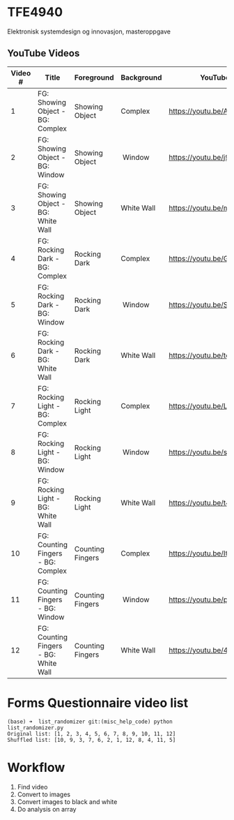 # TFE4940
Elektronisk systemdesign og innovasjon, masteroppgave


## YouTube Videos

| Video # | Title                                  | Foreground       | Background | YouTube URL                  |
|---------|----------------------------------------|------------------|------------|------------------------------|
| 1       | FG: Showing Object - BG: Complex       | Showing Object   | Complex    | https://youtu.be/A6eBLW0Wioo |
| 2       | FG: Showing Object - BG: Window        | Showing Object   | Window     | https://youtu.be/j9HAYcmaHfo |
| 3       | FG: Showing Object - BG: White Wall    | Showing Object   | White Wall | https://youtu.be/midiWH7B3Q4 |
| 4       | FG: Rocking Dark - BG: Complex         | Rocking Dark     | Complex    | https://youtu.be/Gp4jLwgwWYM |
| 5       | FG: Rocking Dark - BG: Window          | Rocking Dark     | Window     | https://youtu.be/SxBDid4gl3A |
| 6       | FG: Rocking Dark - BG: White Wall      | Rocking Dark     | White Wall | https://youtu.be/toRZK4Zd2zE |
| 7       | FG: Rocking Light - BG: Complex        | Rocking Light    | Complex    | https://youtu.be/LYOD-Ayv-VI |
| 8       | FG: Rocking Light - BG: Window         | Rocking Light    | Window     | https://youtu.be/sbgo45c3nfE |
| 9       | FG: Rocking Light - BG: White Wall     | Rocking Light    | White Wall | https://youtu.be/t4AtEq01mF8 |
| 10      | FG: Counting Fingers - BG: Complex     | Counting Fingers | Complex    | https://youtu.be/ItD8V6YHuoE |
| 11      | FG: Counting Fingers - BG: Window      | Counting Fingers | Window     | https://youtu.be/p_YCR-OCmQo |
| 12      | FG: Counting Fingers - BG: White Wall  | Counting Fingers | White Wall | https://youtu.be/4C0TVFPapGU |


# Forms Questionnaire video list
```
(base) ➜  list_randomizer git:(misc_help_code) python list_randomizer.py
Original list: [1, 2, 3, 4, 5, 6, 7, 8, 9, 10, 11, 12]
Shuffled list: [10, 9, 3, 7, 6, 2, 1, 12, 8, 4, 11, 5]
```

# Workflow
1. Find video
2. Convert to images
3. Convert images to black and white 
4. Do analysis on array
